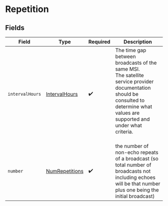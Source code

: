 # Repetition


## Fields

| Field                                                                                                                                                                                              | Type                                                                                                                                                                                               | Required                                                                                                                                                                                           | Description                                                                                                                                                                                        |
| -------------------------------------------------------------------------------------------------------------------------------------------------------------------------------------------------- | -------------------------------------------------------------------------------------------------------------------------------------------------------------------------------------------------- | -------------------------------------------------------------------------------------------------------------------------------------------------------------------------------------------------- | -------------------------------------------------------------------------------------------------------------------------------------------------------------------------------------------------- |
| `intervalHours`                                                                                                                                                                                    | [IntervalHours](../../models/shared/IntervalHours.md)                                                                                                                                              | :heavy_check_mark:                                                                                                                                                                                 | The time gap between broadcasts of the same MSI.   <br/>The satellite service provider documentation should be <br/>consulted to determine what values are supported and <br/>under what criteria.      <br/>    <br/> |
| `number`                                                                                                                                                                                           | [NumRepetitions](../../models/shared/NumRepetitions.md)                                                                                                                                            | :heavy_check_mark:                                                                                                                                                                                 | the number of non-echo repeats of a broadcast (so total number of broadcasts not <br/>including echoes will be that number plus one being the initial broadcast)<br/>                              |